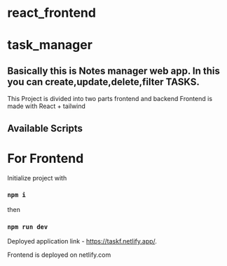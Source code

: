 # react_frontend
# task_manager

## Basically this is Notes manager web app. In this you can create,update,delete,filter TASKS.

This Project is divided into two parts frontend and backend
Frontend is made with React + tailwind

## Available Scripts

# For Frontend

Initialize project with 

### `npm i`

then 

### `npm run dev`

Deployed application link  - https://taskf.netlify.app/.

Frontend is deployed on netlify.com

